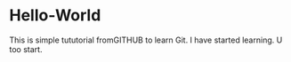 # Hello-World
This is simple tututorial fromGITHUB to learn Git. I have started learning. U too start.
